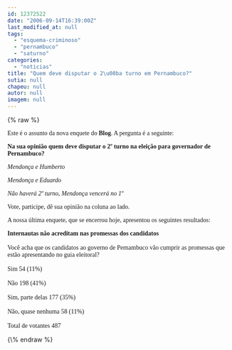 ```yaml
---
id: 12372522
date: "2006-09-14T16:39:00Z"
last_modified_at: null
tags:
  - "esquema-criminoso"
  - "pernambuco"
  - "saturno"
categories:
  - "noticias"
title: "Quem deve disputar o 2\u00ba turno em Pernambuco?"
sutia: null
chapeu: null
autor: null
imagem: null
---
```

{\% raw %}
<p><P><FONT face=Verdana>Este é o assunto da nova enquete do <STRONG>Blog</STRONG>. A pergunta é a seguinte:</FONT></P></p>
<p><P><FONT face=Verdana><STRONG>Na sua opinião quem deve disputar o 2º turno na eleição para governador de Pernambuco?</STRONG></FONT></P></p>
<p><P><FONT face=Verdana><EM>Mendonça e Humberto</EM></FONT></P></p>
<p><P><FONT face=Verdana><EM>Mendonça e Eduardo</EM></FONT></P></p>
<p><P><FONT face=Verdana><EM>Não haverá 2º turno, Mendonça vencerá no 1º</EM></FONT></P></p>
<p><P><FONT face=Verdana>Vote, participe, dê sua opinião na coluna ao lado.</FONT></P></p>
<p><P><FONT face=Verdana>A nossa última enquete, que se encerrou hoje, apresentou os seguintes resultados:</FONT></P></p>
<p><P><FONT face=Verdana><STRONG>Internautas não acreditam nas promessas dos candidatos <BR></STRONG><BR>Você acha que os candidatos ao governo de Pernambuco vão cumprir as promessas que estão apresentando no guia eleitoral? <BR><BR>Sim 54 (11%) <BR><BR>Não 198 (41%) <BR><BR>Sim, parte delas 177 (35%) <BR><BR>Não, quase nenhuma 58 (11%) <BR><BR>Total de votantes 487</FONT></P> </p>
{\% endraw %}